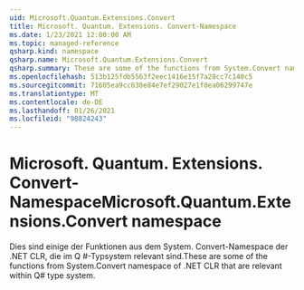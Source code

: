 ```yaml
---
uid: Microsoft.Quantum.Extensions.Convert
title: Microsoft. Quantum. Extensions. Convert-Namespace
ms.date: 1/23/2021 12:00:00 AM
ms.topic: managed-reference
qsharp.kind: namespace
qsharp.name: Microsoft.Quantum.Extensions.Convert
qsharp.summary: These are some of the functions from System.Convert namespace of .NET CLR that are relevant within Q# type system.
ms.openlocfilehash: 513b125fdb5563f2eec1416e15f7a28cc7c140c5
ms.sourcegitcommit: 71605ea9cc630e84e7ef29027e1f0ea06299747e
ms.translationtype: MT
ms.contentlocale: de-DE
ms.lasthandoff: 01/26/2021
ms.locfileid: "98824243"
---
```

# <a name="microsoftquantumextensionsconvert-namespace"></a><span data-ttu-id="0ab06-102">Microsoft. Quantum. Extensions. Convert-Namespace</span><span class="sxs-lookup"><span data-stu-id="0ab06-102">Microsoft.Quantum.Extensions.Convert namespace</span></span>

<span data-ttu-id="0ab06-103">Dies sind einige der Funktionen aus dem System. Convert-Namespace der .NET CLR, die im Q #-Typsystem relevant sind.</span><span class="sxs-lookup"><span data-stu-id="0ab06-103">These are some of the functions from System.Convert namespace of .NET CLR that are relevant within Q# type system.</span></span>

